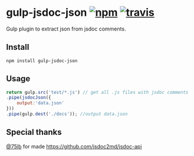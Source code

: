 # gulp-jsdoc-json [![npm][npm-img]][npm-url] [![travis][travis-img]][travis-url]

[npm-img]: https://img.shields.io/npm/v/gulp-jsdoc-json.svg?style=flat-square
[npm-url]: https://npmjs.org/package/gulp-jsdoc-json
[travis-img]: https://img.shields.io/travis/webcaetano/gulp-jsdoc-json.svg?style=flat-square
[travis-url]: https://travis-ci.org/webcaetano/gulp-jsdoc-json

Gulp plugin to extract json from jsdoc comments.


## Install

```
npm install gulp-jsdoc-json
```

## Usage 

```javascript
return gulp.src('test/*.js') // get all .js files with jsdoc comments
.pipe(jsdocJson({
	output:'data.json'
}))
.pipe(gulp.dest('./docs')); //output data.json
```

## Special thanks

[@75lb](https://github.com/75lb) for made https://github.com/jsdoc2md/jsdoc-api
